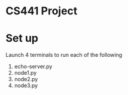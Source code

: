 # CS441 Project

# Set up

Launch 4 terminals to run each of the following
1. echo-server.py
2. node1.py
3. node2.py
4. node3.py
